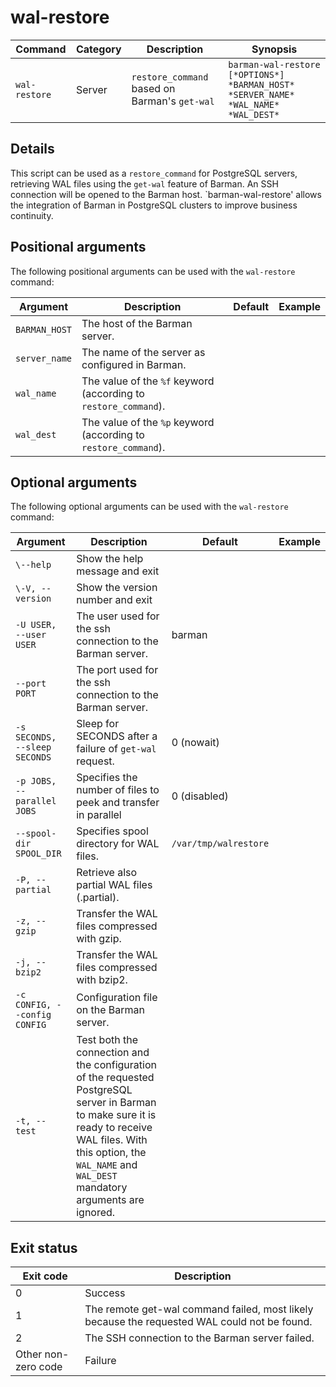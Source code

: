# wal-restore

|**Command** | **Category** |  **Description**| **Synopsis**|
|------------|--------------|-----------------|----------|
|`wal-restore`|Server|`restore_command` based on Barman's `get-wal`|`barman-wal-restore [*OPTIONS*] *BARMAN_HOST* *SERVER_NAME* *WAL_NAME* *WAL_DEST*`|


## Details
This script can be used as a `restore_command` for PostgreSQL servers, retrieving WAL files using the `get-wal` feature of Barman. An SSH connection will be opened to the Barman host. `barman-wal-restore' allows the integration of Barman in PostgreSQL clusters to improve business continuity.


## Positional arguments

The following positional arguments can be used with the `wal-restore` command:

|**Argument**|**Description**|**Default**|**Example**|
|------------|---------------|-----------|-----------|
|`BARMAN_HOST`|The host of the Barman server.| | |
|`server_name`|The name of the server as configured in Barman.| | |
|`wal_name`|The value of the `%f` keyword (according to `restore_command`).| | |
|`wal_dest`|The value of the `%p` keyword (according to `restore_command`).| | |

## Optional arguments

The following optional arguments can be used with the `wal-restore` command:

|**Argument**|**Description**|**Default**|**Example**|
|------------|---------------|-----------|-----------|
|`\--help`|Show the help message and exit| | |
|`\-V, --version`|Show the version number and exit| | |
|`-U USER, --user USER`|The user used for the ssh connection to the Barman server.|barman| |
|`--port PORT`|The port used for the ssh connection to the Barman server.| | |
|`-s SECONDS, --sleep SECONDS`|Sleep for SECONDS after a failure of `get-wal` request.|0 (nowait)| | 
|`-p JOBS, --parallel JOBS`|Specifies the number of files to peek and transfer in parallel|0 (disabled)| |
|`--spool-dir SPOOL_DIR`|Specifies spool directory for WAL files.|`/var/tmp/walrestore`| | 
|`-P, --partial`|Retrieve also partial WAL files (.partial).| | |
|`-z, --gzip`|Transfer the WAL files compressed with gzip.| | |
|`-j, --bzip2`|Transfer the WAL files compressed with bzip2.| | |
|`-c CONFIG, --config CONFIG`|Configuration file on the Barman server.| | |
|`-t, --test`|Test both the connection and the configuration of the requested PostgreSQL server in Barman to make sure it is ready to receive WAL files. With this option, the `WAL_NAME` and `WAL_DEST` mandatory arguments are ignored.| | |

## Exit status

|**Exit code**|**Description**|
|-------------|---------------|
|0|Success|
|1|The remote get-wal command failed, most likely because the requested WAL could not be found.|
|2|The SSH connection to the Barman server failed.|
|Other non-zero code|Failure|


